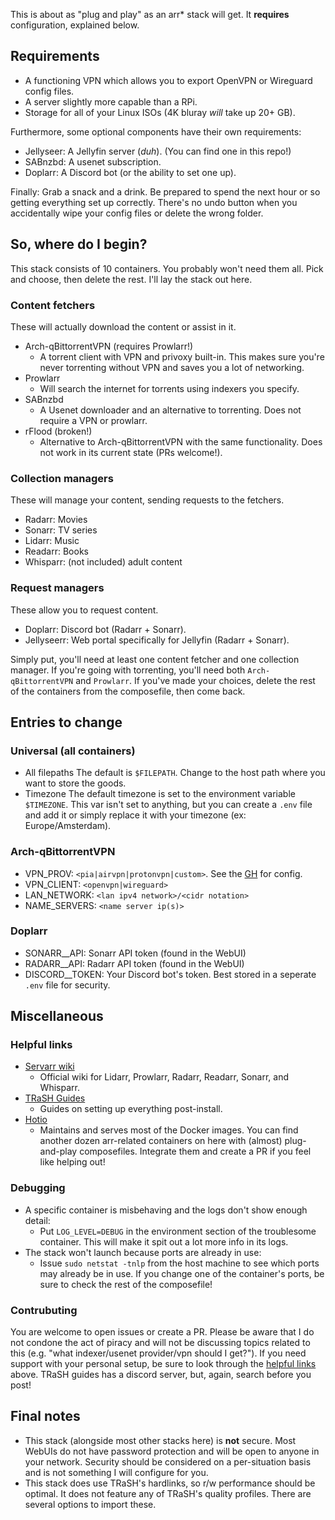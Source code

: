 This is about as "plug and play" as an arr* stack will get. It **requires** configuration, explained below.

## Requirements
* A functioning VPN which allows you to export OpenVPN or Wireguard config files.
* A server slightly more capable than a RPi.
* Storage for all of your Linux ISOs (4K bluray *will* take up 20+ GB).

Furthermore, some optional components have their own requirements:
* Jellyseer: A Jellyfin server (*duh*). (You can find one in this repo!)
* SABnzbd: A usenet subscription.
* Doplarr: A Discord bot (or the ability to set one up).

Finally: Grab a snack and a drink. Be prepared to spend the next hour or so getting everything set up correctly. There's no undo button when you accidentally wipe your config files or delete the wrong folder.


## So, where do I begin?
This stack consists of 10 containers. You probably won't need them all. Pick and choose, then delete the rest. I'll lay the stack out here.

### Content fetchers
These will actually download the content or assist in it.
* Arch-qBittorrentVPN (requires Prowlarr!) 
	* A torrent client with VPN and privoxy built-in. This makes sure you're never torrenting without VPN and saves you a lot of networking.
* Prowlarr
	* Will search the internet for torrents using indexers you specify.
* SABnzbd
	* A Usenet downloader and an alternative to torrenting. Does not require a VPN or prowlarr.
* rFlood (broken!)
	* Alternative to Arch-qBittorrentVPN with the same functionality. Does not work in its current state (PRs welcome!).

### Collection managers
These will manage your content, sending requests to the fetchers.
* Radarr: Movies
* Sonarr: TV series
* Lidarr: Music
* Readarr: Books
* Whisparr: (not included) adult content

### Request managers
These allow you to request content.
* Doplarr: Discord bot (Radarr + Sonarr).
* Jellyseerr: Web portal specifically for Jellyfin (Radarr + Sonarr).

Simply put, you'll need at least one content fetcher and one collection manager. If you're going with torrenting, you'll need both `Arch-qBittorrentVPN` and `Prowlarr`.
If you've made your choices, delete the rest of the containers from the composefile, then come back.



## Entries to change


### Universal  (all containers)
* All filepaths
	The default is `$FILEPATH`. Change to the host path where you want to store the goods.
* Timezone
	The default timezone is set to the environment variable `$TIMEZONE`. This var isn't set to anything, but you can create a `.env` file and add it or simply replace it with your timezone (ex: Europe/Amsterdam).

### Arch-qBittorrentVPN
* VPN_PROV: `<pia|airvpn|protonvpn|custom>`. See the [GH](https://github.com/binhex/arch-qbittorrentvpn) for config.
* VPN_CLIENT: `<openvpn|wireguard>`
* LAN_NETWORK: `<lan ipv4 network>/<cidr notation>`
* NAME_SERVERS: `<name server ip(s)>`

### Doplarr
* SONARR__API: Sonarr API token (found in the WebUI)
* RADARR__API: Radarr API token (found in the WebUI)
* DISCORD__TOKEN: Your Discord bot's token. Best stored in a seperate `.env` file for security.


## Miscellaneous

### Helpful links
* [Servarr wiki](https://wiki.servarr.com/)
	* Official wiki for Lidarr, Prowlarr, Radarr, Readarr, Sonarr, and Whisparr.
* [TRaSH Guides](https://trash-guides.info/)
	* Guides on setting up everything post-install.
* [Hotio](https://hotio.dev/)
	* Maintains and serves most of the Docker images. You can find another dozen arr-related containers on here with (almost) plug-and-play composefiles. Integrate them and create a PR if you feel like helping out!

### Debugging
* A specific container is misbehaving and the logs don't show enough detail: 
	* Put `LOG_LEVEL=DEBUG` in the environment section of the troublesome container. This will make it spit out a lot more info in its logs.
* The stack won't launch because ports are already in use:
	* Issue `sudo netstat -tnlp` from the host machine to see which ports may already be in use. If you change one of the container's ports, be sure to check the rest of the composefile!


### Contrubuting
You are welcome to open issues or create a PR. Please be aware that I do not condone the act of piracy and will not be discussing topics related to this (e.g. "what indexer/usenet provider/vpn should I get?"). If you need support with your personal setup, be sure to look through the [helpful links](#helpful-links) above. TRaSH guides has a discord server, but, again, search before you post!

## Final notes
* This stack (alongside most other stacks here) is **not** secure. Most WebUIs do not have password protection and will be open to anyone in your network. Security should be considered on a per-situation basis and is not something I will configure for you.
* This stack does use TRaSH's hardlinks, so r/w performance should be optimal. It does not feature any of TRaSH's quality profiles. There are several options to import these.